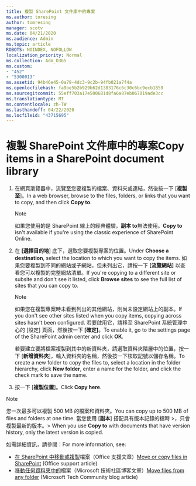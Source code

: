 ```yaml
---
title: 複製 SharePoint 文件庫中的專案
ms.author: toresing
author: tomresing
manager: scotv
ms.date: 04/21/2020
ms.audience: Admin
ms.topic: article
ROBOTS: NOINDEX, NOFOLLOW
localization_priority: Normal
ms.collection: Adm_O365
ms.custom:
- "452"
- "5300013"
ms.assetid: 94b46e45-0a79-4dc3-9c2b-94fb021a7f4a
ms.openlocfilehash: fa9be5b2b929b62d1383176c6c30c6bc9ecb1859
ms.sourcegitcommit: 55eff703a17e500681d8fa6a87eb067019ade3cc
ms.translationtype: MT
ms.contentlocale: zh-TW
ms.lasthandoff: 04/22/2020
ms.locfileid: "43715695"
---
```

# <a name="copy-items-in-a-sharepoint-document-library"></a><span data-ttu-id="ccef5-102">複製 SharePoint 文件庫中的專案</span><span class="sxs-lookup"><span data-stu-id="ccef5-102">Copy items in a SharePoint document library</span></span>

1. <span data-ttu-id="ccef5-103">在網頁瀏覽器中，流覽至您要複製的檔案、資料夾或連結，然後按一下 [**複製至**]。</span><span class="sxs-lookup"><span data-stu-id="ccef5-103">In a web browser, browse to the files, folders, or links that you want to copy, and then click **Copy to**.</span></span>

    > [!NOTE]
    > <span data-ttu-id="ccef5-104">如果您使用的是 SharePoint 線上的經典體驗，**副本 to**無法使用。</span><span class="sxs-lookup"><span data-stu-id="ccef5-104">**Copy to** isn't available if you're using the classic experience of SharePoint Online.</span></span>
  
2. <span data-ttu-id="ccef5-105">在 **[選擇目的地**] 底下，選取您要複製專案的位置。</span><span class="sxs-lookup"><span data-stu-id="ccef5-105">Under **Choose a destination**, select the location to which you want to copy the items.</span></span> <span data-ttu-id="ccef5-106">如果您要複製到不同的網站或子網站，但未列出它，請按一下 **[流覽網站]** 以查看您可以複製的完整網站清單。</span><span class="sxs-lookup"><span data-stu-id="ccef5-106">If you're copying to a different site or subsite and don't see it listed, click **Browse sites** to see the full list of sites that you can copy to.</span></span>

    > [!NOTE]
    > <span data-ttu-id="ccef5-107">如果您在複製專案時未看到列出的其他網站，則尚未設定網站上的副本。</span><span class="sxs-lookup"><span data-stu-id="ccef5-107">If you don't see other sites listed when you copy items, copying across sites hasn't been configured.</span></span> <span data-ttu-id="ccef5-108">若要啟用它，請移至 SharePoint 系統管理中心的 [設定] 頁面，然後按一下 **[確定]**。</span><span class="sxs-lookup"><span data-stu-id="ccef5-108">To enable it, go to the settings page of the SharePoint admin center and click **OK**.</span></span>
  
    <span data-ttu-id="ccef5-109">若要建立要將檔案複製到其中的新資料夾，請選取資料夾階層中的位置，按一下 [**新增資料夾**]，輸入資料夾的名稱，然後按一下核取記號以儲存名稱。</span><span class="sxs-lookup"><span data-stu-id="ccef5-109">To create a new folder to copy the files to, select a location in the folder hierarchy, click **New folder**, enter a name for the folder, and click the check mark to save the name.</span></span>

3. <span data-ttu-id="ccef5-110">按一下 [**複製位置**]。</span><span class="sxs-lookup"><span data-stu-id="ccef5-110">Click **Copy here**.</span></span>

> [!NOTE]
> <span data-ttu-id="ccef5-111">您一次最多可以複製 500 MB 的檔案和資料夾。</span><span class="sxs-lookup"><span data-stu-id="ccef5-111">You can copy up to 500 MB of files and folders at one time.</span></span> <span data-ttu-id="ccef5-112">當您使用 [**副本**] 搭配具有版本記錄的檔時 >，只會複製最新的版本。</span><span class="sxs-lookup"><span data-stu-id="ccef5-112">>  When you use **Copy to** with documents that have version history, only the latest version is copied.</span></span>
  
<span data-ttu-id="ccef5-113">如需詳細資訊，請參閱：</span><span class="sxs-lookup"><span data-stu-id="ccef5-113">For more information, see:</span></span>

 - <span data-ttu-id="ccef5-114">[在 SharePoint 中移動或複製](https://support.office.com/article/move-or-copy-files-in-sharepoint-00e2f483-4df3-46be-a861-1f5f0c1a87bc)檔案（Office 支援文章）</span><span class="sxs-lookup"><span data-stu-id="ccef5-114">[Move or copy files in SharePoint](https://support.office.com/article/move-or-copy-files-in-sharepoint-00e2f483-4df3-46be-a861-1f5f0c1a87bc) (Office support article)</span></span>
 - <span data-ttu-id="ccef5-115">[移動任何資料夾中的](https://techcommunity.microsoft.com/t5/Microsoft-SharePoint-Blog/Now-move-files-anywhere-in-Office-365-SharePoint-and-OneDrive/ba-p/146973)檔案（Microsoft 技術社區博客文章）</span><span class="sxs-lookup"><span data-stu-id="ccef5-115">[Move files from any folder](https://techcommunity.microsoft.com/t5/Microsoft-SharePoint-Blog/Now-move-files-anywhere-in-Office-365-SharePoint-and-OneDrive/ba-p/146973) (Microsoft Tech Community blog article)</span></span>   